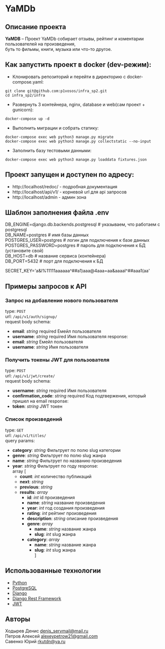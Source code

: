 # YaMDb

## Описание проекта
**YaMDB** – Проект YaMDb собирает отзывы, рейтинг и коментарии пользователей на произведения,  
буть то фильмы, книги, музыка или что-то другое.

## Как запустить проект в docker (dev-режим):

- Клонировать репозиторий и перейти в директорию с docker-compose.yaml:

```
git clone git@github.com:p1vosos/infra_sp2.git
cd infra_sp2/infra
```

- Развернуть 3 контейнера, nginx, database и web(сам проект + gunicorn):

```
docker-compose up -d
```

- Выполнить миграции и собрать статику:

```
docker-compose exec web python3 manage.py migrate
docker-compose exec web python3 manage.py collectstatic --no-input
```

- Заполнить базу тестовыми данными:

```
docker-compose exec web python3 manage.py loaddata fixtures.json
```

## Проект запущен и доступен по адресу:
- http://localhost/redoc/ - подробная документация
- http://localhost/api/v1/ - корневой url для api запросов
- http://localhost/admin - админ зона

## Шаблон заполнения файла .env

DB_ENGINE=django.db.backends.postgresql # указываем, что работаем с postgresql  
DB_NAME=postgres # имя базы данных  
POSTGRES_USER=postgres # логин для подключения к базе данных  
POSTGRES_PASSWORD=postgres # пароль для подключения к БД (установите свой)  
DB_HOST=db # название сервиса (контейнера)  
DB_PORT=5432 # порт для подключения к БД

SECRET_KEY='a&l%11111aaaaaa^##a1)aaa@4aaa=aa&aaaal^##aaa1(aa'

## Примеры запросов к API

### Запрос на добавление нового пользователя
type: `POST`  
url: `/api/v1/auth/signup/`   
request body schema:
- **email**: *string* required Емейл пользователя
- **username**: *string* required Имя пользователя
response:
- **email**: *string* Емейл пользователя
- **username**: *string* Имя пользователя

### Получить токены JWT для пользователя
type: `POST`  
url: `/api/v1/jwt/create/`   
request body schema:
- **username**: *string* required Имя пользователя
- **confirmation_code**: *string* required Код подтвержения, который пришел на email
response:
- **token**: *string* JWT токен

### Список произведений
type: `GET`  
url: `/api/v1/titles/`   
query params: 
- **category**: *string* Фильтрует по полю slug категории
- **genre**: *string* Фильтрует по полю slug жанра
- **name**: *string* Фильтрует по названию произведения
- **year**: *string* Фильтрует по году
response:  
array [
    - **count**: *int* количество публикаций
    - **next**: *string* 
    - **previous**: *string* 
    - **results**: *array*
      - **id**: *int* id произведения
      - **name**: *string* название произведения
      - **year**: *int* год создания произведения
      - **rating**: *int* рейтинг произведения
      - **description**: *string* описание произведения
      - **genre**: *array*
        - **name**: *string* название жанра
        - **slug**: *int* slug жанра
      - **category**: *array*
        - **name**: *string* название жанра
        - **slug**: *int* slug жанра    
]
## Использованные технологии
- [Python](https://www.python.org/)
- [PostgreSQL](https://postgrespro.ru/docs)
- [Django](https://www.djangoproject.com/)
- [Django Rest Framework](https://www.django-rest-framework.org/)
- [JWT](https://jwt.io/)

## Авторы
Ходырев Денис <denis_servmail@mail.ru>  
Петров Алексей <alexeypetrow21@gmail.com>  
Савенко Юрий <rkutdn@ya.ru>